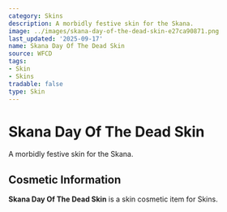 ```yaml
---
category: Skins
description: A morbidly festive skin for the Skana.
image: ../images/skana-day-of-the-dead-skin-e27ca90871.png
last_updated: '2025-09-17'
name: Skana Day Of The Dead Skin
source: WFCD
tags:
- Skin
- Skins
tradable: false
type: Skin
---
```


# Skana Day Of The Dead Skin

A morbidly festive skin for the Skana.

## Cosmetic Information

**Skana Day Of The Dead Skin** is a skin cosmetic item for Skins.

